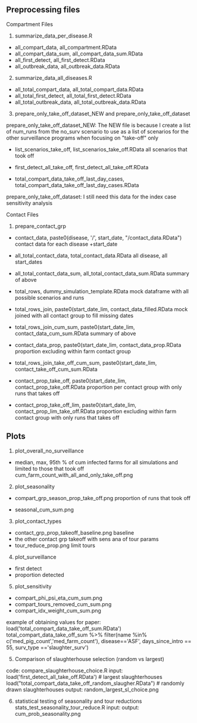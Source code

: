 ## Preprocessing files

Compartment Files

1. summarize_data_per_disease.R

- all_compart_data, all_compartment.RData
- all_compart_data_sum, all_compart_data_sum.RData
- all_first_detect, all_first_detect.RData
- all_outbreak_data, all_outbreak_data.RData

2. summarize_data_all_diseases.R

- all_total_compart_data, all_total_compart_data.RData
- all_total_first_detect, all_total_first_detect.RData
- all_total_outbreak_data, all_total_outbreak_data.RData

3. prepare_only_take_off_dataset_NEW and prepare_only_take_off_dataset

prepare_only_take_off_dataset_NEW:
The NEW file is because I create a list of num_runs from the no_surv scenario to use as a list of scenarios for the other surveillance programs when focusing on "take-off" only

- list_scenarios_take_off, list_scenarios_take_off.RData
all scenarios that took off

- first_detect_all_take_off, first_detect_all_take_off.RData

- total_compart_data_take_off_last_day_cases, total_compart_data_take_off_last_day_cases.RData

prepare_only_take_off_dataset:
I still need this data for the index case sensitivity analysis


Contact Files

1. prepare_contact_grp

- contact_data, paste0(disease, '/', start_date, "/contact_data.RData")
contact data for each disease +start_date

- all_total_contact_data, total_contact_data.RData
all disease, all start_dates

- all_total_contact_data_sum, all_total_contact_data_sum.RData
summary of above

- total_rows, dummy_simulation_template.RData
mock dataframe with all possible scenarios and runs

- total_rows_join, paste0(start_date_lim, contact_data_filled.RData
mock joined with all contact group to fill missing dates

- total_rows_join_cum_sum, paste0(start_date_lim, contact_data_cum_sum.RData
summary of above

- contact_data_prop, paste0(start_date_lim, contact_data_prop.RData
proportion excluding within farm contact group

- total_rows_join_take_off_cum_sum, paste0(start_date_lim, contact_take_off_cum_sum.RData

- contact_prop_take_off, paste0(start_date_lim, contact_prop_take_off.RData
proportion per contact group with only runs that takes off

- contact_prop_take_off_lim, paste0(start_date_lim, contact_prop_lim_take_off.RData
proportion excluding within farm contact group with only runs that takes off


## Plots

1. plot_overall_no_surveillance
- median, max, 95th % of cum infected farms for all simulations and limited to those that took off
cum_farm_count_with_all_and_only_take_off.png

2. plot_seasonality
- compart_grp_season_prop_take_off.png
proportion of runs that took off

- seasonal_cum_sum.png

3. plot_contact_types

- contact_grp_prop_takeoff_baseline.png
baseline
- the other contact grp takeoff with sens ana of tour params
- tour_reduce_prop.png 
limit tours

4. plot_surveillance
- first detect
- proportion detected

5. plot_sensitivity

- compart_phi_psi_eta_cum_sum.png
- compart_tours_removed_cum_sum.png
- compart_idx_weight_cum_sum.png

example of obtaining values for paper:
load('total_compart_data_take_off_sum.RData')
total_compart_data_take_off_sum %>% 
filter(name %in% c('med_pig_count','med_farm_count'), disease=='ASF', 
days_since_intro == 55,
surv_type =='slaughter_surv')

5. Comparison of slaughterhouse selection (random vs largest)

code: compare_slaughterhouse_choice.R
input: 
load('first_detect_all_take_off.RData') # largest slaughterhouses
load("total_compart_data_take_off_random_slaugher.RData") # randomly drawn slaughterhouses
output: random_largest_sl_choice.png

6. statistical testing of seasonality and tour reductions
stats_test_seasonality_tour_reduce.R
input:
output: cum_prob_seasonality.png